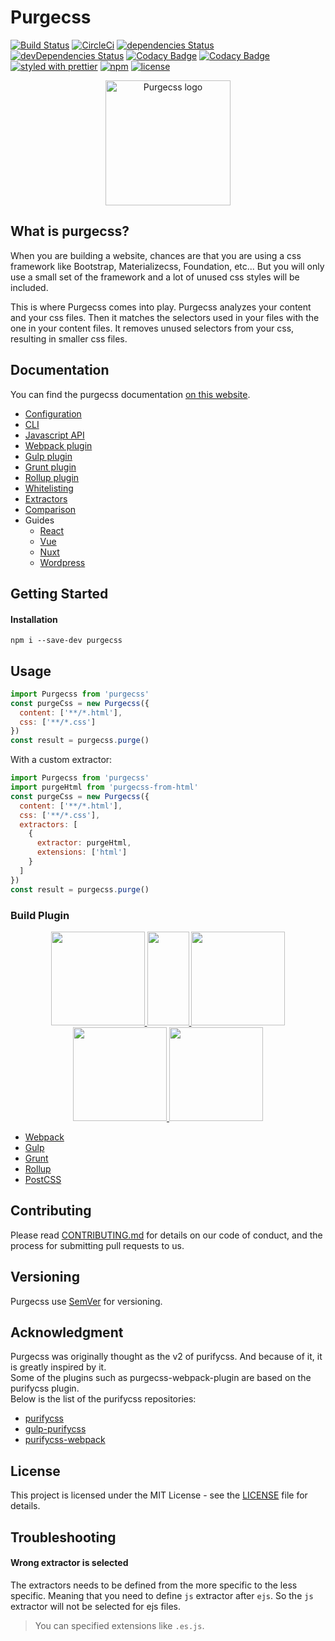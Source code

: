 # Purgecss

[![Build Status](https://travis-ci.org/FullHuman/purgecss.svg?branch=master)](https://travis-ci.org/FullHuman/purgecss)
[![CircleCi](https://circleci.com/gh/FullHuman/purgecss/tree/master.svg?style=shield)]()
[![dependencies Status](https://david-dm.org/fullhuman/purgecss/status.svg)](https://david-dm.org/fullhuman/purgecss)
[![devDependencies Status](https://david-dm.org/fullhuman/purgecss/dev-status.svg)](https://david-dm.org/fullhuman/purgecss?type=dev)
[![Codacy Badge](https://api.codacy.com/project/badge/Grade/2f2f3fb0a5c541beab2018483e62a828)](https://www.codacy.com/app/FullHuman/purgecss?utm_source=github.com&utm_medium=referral&utm_content=FullHuman/purgecss&utm_campaign=Badge_Grade)
[![Codacy Badge](https://api.codacy.com/project/badge/Coverage/2f2f3fb0a5c541beab2018483e62a828)](https://www.codacy.com/app/FullHuman/purgecss?utm_source=github.com&utm_medium=referral&utm_content=FullHuman/purgecss&utm_campaign=Badge_Coverage)
[![styled with prettier](https://img.shields.io/badge/styled_with-prettier-ff69b4.svg)](https://github.com/prettier/prettier)
[![npm](https://img.shields.io/npm/v/purgecss.svg)](https://www.npmjs.com/package/purgecss)
[![license](https://img.shields.io/github/license/fullhuman/purgecss.svg)]()

<p align="center">
	<img src="./.assets/logo.png" height="200" width="200" alt="Purgecss logo"/>
</p>

## What is purgecss?

When you are building a website, chances are that you are using a css framework
like Bootstrap, Materializecss, Foundation, etc... But you will only use a small
set of the framework and a lot of unused css styles will be included.

This is where Purgecss comes into play. Purgecss analyzes your content and your
css files. Then it matches the selectors used in your files with the one in your
content files. It removes unused selectors from your css, resulting in smaller
css files.

## Documentation

You can find the purgecss documentation
[on this website](https://www.purgecss.com).

* [Configuration](https://www.purgecss.com/configuration)
* [CLI](https://www.purgecss.com/cli)
* [Javascript API](https://www.purgecss.com/javascript-api)
* [Webpack plugin](https://www.purgecss.com/with-webpack)
* [Gulp plugin](https://www.purgecss.com/with-gulp)
* [Grunt plugin](https://www.purgecss.com/with-grunt)
* [Rollup plugin](https://www.purgecss.com/with-rollup)
* [Whitelisting](https://www.purgecss.com/whitelisting)
* [Extractors](https://www.purgecss.com/extractors)
* [Comparison](https://www.purgecss.com/comparison)
* Guides
  * [React](https://www.purgecss.com/guides/react)
  * [Vue](https://www.purgecss.com/guides/vue)
  * [Nuxt](https://www.purgecss.com/guides/nuxt)
  * [Wordpress](https://www.purgecss.com/guides/wordpress)

## Getting Started

#### Installation

```
npm i --save-dev purgecss
```

## Usage

```js
import Purgecss from 'purgecss'
const purgeCss = new Purgecss({
  content: ['**/*.html'],
  css: ['**/*.css']
})
const result = purgecss.purge()
```

With a custom extractor:

```js
import Purgecss from 'purgecss'
import purgeHtml from 'purgecss-from-html'
const purgeCss = new Purgecss({
  content: ['**/*.html'],
  css: ['**/*.css'],
  extractors: [
    {
      extractor: purgeHtml,
      extensions: ['html']
    }
  ]
})
const result = purgecss.purge()
```

### Build Plugin

<div align="center">
	  <a href="https://github.com/FullHuman/purgecss-webpack-plugin">
    	<img width="150" heigth="150" src="https://webpack.js.org/assets/icon-square-big.svg">
  	</a>
	  <a href="https://github.com/FullHuman/gulp-purgecss">
    	<img height="150" width="67" src="https://raw.githubusercontent.com/gulpjs/artwork/master/gulp-2x.png">
  	</a>
    <a href="https://github.com/FullHuman/grunt-purgecss">
    	<img height="150" width="150" src="https://gruntjs.com/img/grunt-logo-no-wordmark.svg">
  	</a>
  	<a href="https://github.com/FullHuman/rollup-plugin-purgecss">
  		<img height="150" width="150" src="https://rollupjs.org/logo.svg"/>
	  </a>
  	<a href="https://github.com/FoundrySH/postcss-purgecss">
  		<img height="150" width="150" src="http://postcss.org/_/web_modules/Hero/postcss.svg"/>
	  </a>
</div>

* [Webpack](https://www.purgecss.com/with-webpack)
* [Gulp](https://www.purgecss.com/with-gulp)
* [Grunt](https://www.purgecss.com/with-grunt)
* [Rollup](https://www.purgecss.com/with-rollup)
* [PostCSS](https://www.purgecss.com/with-postcss)

## Contributing

Please read [CONTRIBUTING.md](./CONTRIBUTING.md) for details on our code of
conduct, and the process for submitting pull requests to us.

## Versioning

Purgecss use [SemVer](http://semver.org/) for versioning.

## Acknowledgment

Purgecss was originally thought as the v2 of purifycss. And because of it, it is
greatly inspired by it.\
Some of the plugins such as purgecss-webpack-plugin are based on the purifycss plugin.\
Below is the list of the purifycss repositories:

* [purifycss](https://github.com/purifycss/purifycss)
* [gulp-purifycss](https://github.com/purifycss/gulp-purifycss)
* [purifycss-webpack](https://github.com/webpack-contrib/purifycss-webpack)

## License

This project is licensed under the MIT License - see the [LICENSE](LICENSE) file
for details.

## Troubleshooting

#### Wrong extractor is selected

The extractors needs to be defined from the more specific to the less specific.
Meaning that you need to define `js` extractor after `ejs`. So the `js`
extractor will not be selected for ejs files.

> You can specified extensions like `.es.js`.
